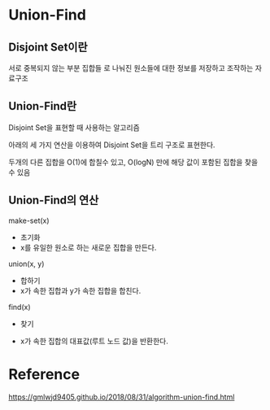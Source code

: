 # Union-Find

## Disjoint Set이란
서로 중복되지 않는 부분 집합들 로 나눠진 원소들에 대한 정보를 저장하고 조작하는 자료구조


## Union-Find란

Disjoint Set을 표현할 때 사용하는 알고리즘

아래의 세 가지 연산을 이용하여 Disjoint Set을 트리 구조로 표현한다.

두개의 다른 집합을 O(1)에 합칠수 있고, O(logN) 만에 해당 값이 포함된 집합을 찾을 수 있음

## Union-Find의 연산
make-set(x)

- 초기화
- x를 유일한 원소로 하는 새로운 집합을 만든다.

union(x, y)

- 합하기
- x가 속한 집합과 y가 속한 집합을 합친다.

find(x)

- 찾기

- x가 속한 집합의 대표값(루트 노드 값)을 반환한다.
  
# Reference
https://gmlwjd9405.github.io/2018/08/31/algorithm-union-find.html

